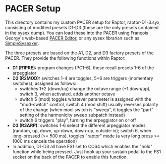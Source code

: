 # PACER Setup

This directory contains my custom PACER setup for Raptor, raptor-D1-3.syx, consisting of modified presets D1-D3 (these are the only presets contained in the sysex dump). You can load these into the PACER using François Georgy's web-based [PACER Editor][], or any sysex librarian such as [SimpleSysexxer][].

The three presets are based on the A1, D2, and D3 factory presets of the PACER. They provide the following functions within Raptor:

- **D1 (R1PRE):** program changes (PC1-6), these recall presets 1-6 of the arpeggiator
- **D2 (R2MOD):** switches 1-4 are toggles, 5+6 are triggers (momentary switches), assigned as follows:
    - switches 1+2 (down/up) change the octave range (+1 down/up), switch 3, when activated, adds another octave
    - switch 5 (mod) toggles whatever parameter is assigned with the "mod-switch" control, switch 4 (mod shift) usually reverses polarity of the change (when mod-switch is "sweep", it toggles the "part" setting of the harmonicity sweep subpatch instead)
    - switch 6 triggers "play", turning the arpeggiator on or off
- **D3 (R3ARP):** switches 1-6 select the different arpeggiator modes (random, up, down, up-down, down-up, outside-in); switch 6, when long-pressed (>= 500 ms), toggles "raptor" mode (a very long press >= 1000 ms cancels the operation)
- In addition, D1-D3 all have FS1 set to CC64 which enables the "hold" function while being pressed. Just hook up your sustain pedal to the FS1 socket on the back of the PACER to enable this function.

[PACER Editor]: https://studiocode.dev/pacer-editor
[SimpleSysexxer]: http://archive.today/cD4KR
